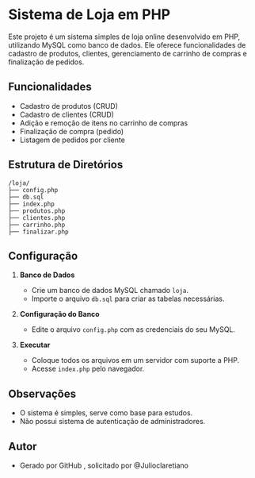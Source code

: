# Sistema de Loja em PHP

Este projeto é um sistema simples de loja online desenvolvido em PHP, utilizando MySQL como banco de dados. Ele oferece funcionalidades de cadastro de produtos, clientes, gerenciamento de carrinho de compras e finalização de pedidos.

## Funcionalidades

- Cadastro de produtos (CRUD)
- Cadastro de clientes (CRUD)
- Adição e remoção de itens no carrinho de compras
- Finalização de compra (pedido)
- Listagem de pedidos por cliente

## Estrutura de Diretórios

```
/loja/
├── config.php
├── db.sql
├── index.php
├── produtos.php
├── clientes.php
├── carrinho.php
├── finalizar.php
```

## Configuração

1. **Banco de Dados**
   - Crie um banco de dados MySQL chamado `loja`.
   - Importe o arquivo `db.sql` para criar as tabelas necessárias.

2. **Configuração do Banco**
   - Edite o arquivo `config.php` com as credenciais do seu MySQL.

3. **Executar**
   - Coloque todos os arquivos em um servidor com suporte a PHP.
   - Acesse `index.php` pelo navegador.

## Observações

- O sistema é simples, serve como base para estudos.
- Não possui sistema de autenticação de administradores.

## Autor

- Gerado por GitHub , solicitado por @Julioclaretiano
